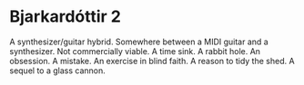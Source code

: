 # Bjarkardóttir 2

A synthesizer/guitar hybrid. Somewhere between a MIDI guitar and a synthesizer. Not commercially viable. A time sink. A rabbit hole. An obsession. A mistake. An exercise in blind faith. A reason to tidy the shed. A sequel to a glass cannon.
